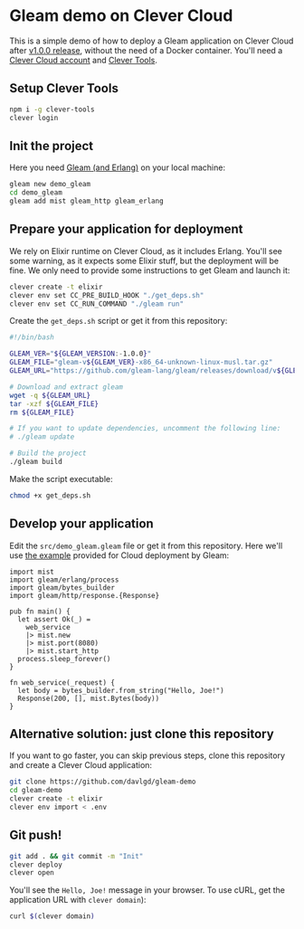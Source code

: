 # Gleam demo on Clever Cloud

This is a simple demo of how to deploy a Gleam application on Clever Cloud after [v1.0.0 release](https://gleam.run/news/gleam-version-1/), without the need of a Docker container. You'll need a [Clever Cloud account](https://console.clever-cloud.com/) and [Clever Tools](https://github.com/CleverCloud/clever-tools).

## Setup Clever Tools

```bash
npm i -g clever-tools
clever login
```

## Init the project

Here you need [Gleam (and Erlang)](https://gleam.run/getting-started/installing/) on your local machine:

```bash
gleam new demo_gleam
cd demo_gleam
gleam add mist gleam_http gleam_erlang
```

## Prepare your application for deployment

We rely on Elixir runtime on Clever Cloud, as it includes Erlang. You'll see some warning, as it expects some Elixir stuff, but the deployment will be fine. We only need to provide some instructions to get Gleam and launch it:

```bash
clever create -t elixir
clever env set CC_PRE_BUILD_HOOK "./get_deps.sh"
clever env set CC_RUN_COMMAND "./gleam run"
```

Create the `get_deps.sh` script or get it from this repository:

```bash
#!/bin/bash

GLEAM_VER="${GLEAM_VERSION:-1.0.0}"
GLEAM_FILE="gleam-v${GLEAM_VER}-x86_64-unknown-linux-musl.tar.gz"
GLEAM_URL="https://github.com/gleam-lang/gleam/releases/download/v${GLEAM_VER}/${GLEAM_FILE}"

# Download and extract gleam
wget -q ${GLEAM_URL}
tar -xzf ${GLEAM_FILE}
rm ${GLEAM_FILE}

# If you want to update dependencies, uncomment the following line:
# ./gleam update

# Build the project
./gleam build
```

Make the script executable:

```bash
chmod +x get_deps.sh
```

## Develop your application

Edit the `src/demo_gleam.gleam` file or get it from this repository. Here we'll use [the example](https://gleam.run/deployment/fly/) provided for Cloud deployment by Gleam:

```gleam
import mist
import gleam/erlang/process
import gleam/bytes_builder
import gleam/http/response.{Response}

pub fn main() {
  let assert Ok(_) =
    web_service
    |> mist.new
    |> mist.port(8080)
    |> mist.start_http
  process.sleep_forever()
}

fn web_service(_request) {
  let body = bytes_builder.from_string("Hello, Joe!")
  Response(200, [], mist.Bytes(body))
}
```

## Alternative solution: just clone this repository

If you want to go faster, you can skip previous steps, clone this repository and create a Clever Cloud application:

```bash
git clone https://github.com/davlgd/gleam-demo
cd gleam-demo
clever create -t elixir
clever env import < .env
```

## Git push!

```bash
git add . && git commit -m "Init"
clever deploy
clever open
```

You'll see the `Hello, Joe!` message in your browser. To use cURL, get the application URL with `clever domain`):

```bash
curl $(clever domain)
```
